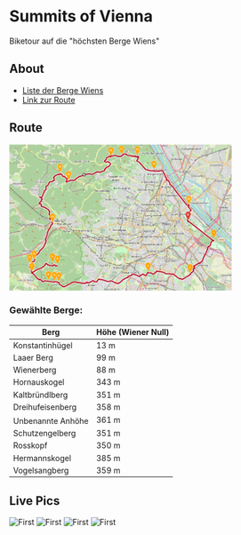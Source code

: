 # Summits of Vienna
Biketour auf die "höchsten Berge Wiens"

## About
* <a href="https://de.wikipedia.org/wiki/Liste_der_Berge_Wiens" target="_blank">Liste der Berge Wiens</a>
* <a href="https://maps.openrouteservice.org/directions?n1=48.178163&n2=16.374092&n3=14&a=48.210397,16.403157,48.19324,16.439332,48.161008,16.405966,48.162421,16.34697,48.153318,16.221313,48.153719,16.215219,48.154348,16.20698,48.162078,16.183548,48.168948,16.21964,48.171037,16.212258,48.162393,16.183805,48.170221,16.180372,48.173599,16.186638,48.208345,16.21243,48.255223,16.222944,48.248283,16.235132,48.270626,16.294785,48.271883,16.310062,48.271597,16.332035,48.258113,16.355295,48.225244,16.404476,48.210232,16.403232&b=2&c=0&k1=en-US&k2=km" target="_blank">Link zur Route</a>

## Route
<img src="route.png" alt="W" width="400"/>

### Gewählte Berge:


| Berg               | Höhe (Wiener Null) |
|--------------------|--------------------|
| Konstantinhügel    | 13 m               |
| Laaer Berg         | 99 m               |
| Wienerberg         | 88 m               |
| Hornauskogel       | 343 m              |
| Kaltbründlberg     | 351 m              |
| Dreihufeisenberg   | 358 m              |
| Unbenannte Anhöhe <sup>  | 361 m              |
| Schutzengelberg    | 351 m              |
| Rosskopf           | 350 m              |
| Hermannskogel      | 385 m              |
| Vogelsangberg      | 359 m              |

[^1]: im Lainzer Tiergarten an der Stadtgrenze zu Purkersdorf

## Live Pics
<img src="20200816_102459.jpg" alt="First" width="600"/>
<img src="20200816_132113.jpg" alt="First" width="600"/>
<img src="20200816_165322.jpg" alt="First" width="600"/>
<img src="20200816_165333.jpg" alt="First" width="600"/>
